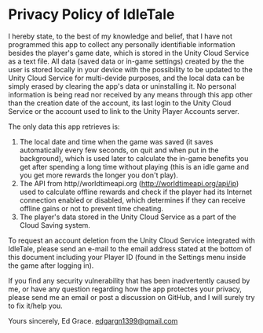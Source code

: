 # Privacy Policy of IdleTale

I hereby state, to the best of my knowledge and belief, that I have not programmed this app to collect any personally identifiable information besides the player's game date, which is stored in the Unity Cloud Service as a text file. All data (saved data or in-game settings) created by the the user is stored locally in your device with the possibility to be updated to the Unity Cloud Service for multi-devide purposes, and the local data can be simply erased by clearing the app's data or uninstalling it. No personal information is being read nor received by any means through this app other than the creation date of the account, its last login to the Unity Cloud Service or the account used to link to the Unity Player Accounts server.

The only data this app retrieves is:
1. The local date and time when the game was saved (it saves automatically every few seconds, on quit and when put in the background), which is used later to calculate the in-game benefits you get after spending a long time without playing (this is an idle game and you get more rewards the longer you don't play).
2. The API from http//worldtimeapi.org (http://worldtimeapi.org/api/ip) used to calculate offline rewards and check if the player had its Internet connection enabled or disabled, which determines if they can receive offline gains or not to prevent time cheating.
3. The player's data stored in the Unity Cloud Service as a part of the Cloud Saving system.

To request an account deletion from the Unity Cloud Service integrated with IdleTale, please send an e-mail to the email address stated at the bottom of this document including your Player ID (found in the Settings menu inside the game after logging in).

If you find any security vulnerability that has been inadvertently caused by me, or have any question regarding how the app protectes your privacy, please send me an email or post a discussion on GitHub, and I will surely try to fix it/help you.

Yours sincerely,
Ed Grace.
edgargn1399@gmail.com
